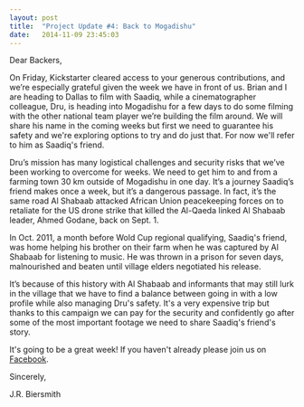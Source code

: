 ```yaml
---
layout: post
title:  "Project Update #4: Back to Mogadishu"
date:   2014-11-09 23:45:03
---
```


Dear Backers,

On Friday, Kickstarter cleared access to your generous contributions, and we’re especially grateful given the week we have in front of us. <!--more--> Brian and I are heading to Dallas to film with Saadiq, while a cinematographer colleague, Dru, is heading into Mogadishu for a few days to do some filming with the other national team player we’re building the film around. We will share his name in the coming weeks but first we need to guarantee his safety and we're exploring options to try and do just that. For now we'll refer to him as Saadiq's friend.

Dru’s mission has many logistical challenges and security risks that we’ve been working to overcome for weeks. We need to get him to and from a farming town 30 km outside of Mogadishu in one day. It’s a journey Saadiq’s friend makes once a week, but it’s a dangerous passage. In fact, it’s the same road Al Shabaab attacked African Union peacekeeping forces on to retaliate for the US drone strike that killed the Al-Qaeda linked Al Shabaab leader, Ahmed Godane, back on Sept. 1.

In Oct. 2011, a month before Wold Cup regional qualifying, Saadiq's friend, was home helping his brother on their farm when he was captured by Al Shabaab for listening to music. He was thrown in a prison for seven days, malnourished and beaten until village elders negotiated his release. 

It’s because of this history with Al Shabaab and informants that may still lurk in the village that we have to find a balance between going in with a low profile while also managing Dru's safety. It's a very expensive trip but thanks to this campaign we can pay for the security and confidently go after some of the most important footage we need to share Saadiq's friend's story. 

It's going to be a great week! If you haven't already please join us on [Facebook](https://www.facebook.com/meninthearena). 

Sincerely, 

J.R. Biersmith